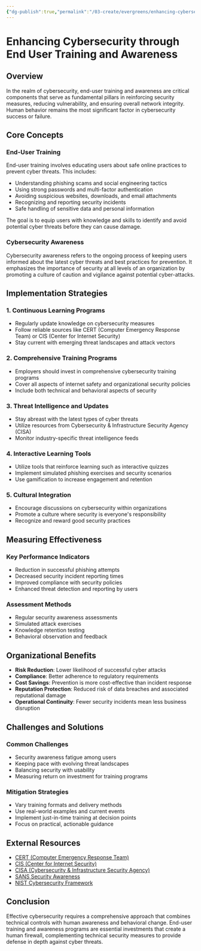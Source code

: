 ```yaml
---
{"dg-publish":true,"permalink":"/03-create/evergreens/enhancing-cybersecurity-through-end-user-training-and-awareness/","title":"Enhancing Cybersecurity through End User Training and Awareness","tags":["cybersecurity","internet-safety","user-training","security-awareness","cyber-threats","education"],"created":"2025-01-01"}
---
```



# Enhancing Cybersecurity through End User Training and Awareness

## Overview
In the realm of cybersecurity, end-user training and awareness are critical components that serve as fundamental pillars in reinforcing security measures, reducing vulnerability, and ensuring overall network integrity. Human behavior remains the most significant factor in cybersecurity success or failure.

## Core Concepts

### End-User Training
End-user training involves educating users about safe online practices to prevent cyber threats. This includes:

- Understanding phishing scams and social engineering tactics
- Using strong passwords and multi-factor authentication
- Avoiding suspicious websites, downloads, and email attachments
- Recognizing and reporting security incidents
- Safe handling of sensitive data and personal information

The goal is to equip users with knowledge and skills to identify and avoid potential cyber threats before they can cause damage.

### Cybersecurity Awareness
Cybersecurity awareness refers to the ongoing process of keeping users informed about the latest cyber threats and best practices for prevention. It emphasizes the importance of security at all levels of an organization by promoting a culture of caution and vigilance against potential cyber-attacks.

## Implementation Strategies

### 1. Continuous Learning Programs
- Regularly update knowledge on cybersecurity measures
- Follow reliable sources like CERT (Computer Emergency Response Team) or CIS (Center for Internet Security)
- Stay current with emerging threat landscapes and attack vectors

### 2. Comprehensive Training Programs
- Employers should invest in comprehensive cybersecurity training programs
- Cover all aspects of internet safety and organizational security policies
- Include both technical and behavioral aspects of security

### 3. Threat Intelligence and Updates
- Stay abreast with the latest types of cyber threats
- Utilize resources from Cybersecurity & Infrastructure Security Agency (CISA)
- Monitor industry-specific threat intelligence feeds

### 4. Interactive Learning Tools
- Utilize tools that reinforce learning such as interactive quizzes
- Implement simulated phishing exercises and security scenarios
- Use gamification to increase engagement and retention

### 5. Cultural Integration
- Encourage discussions on cybersecurity within organizations
- Promote a culture where security is everyone's responsibility
- Recognize and reward good security practices

## Measuring Effectiveness

### Key Performance Indicators
- Reduction in successful phishing attempts
- Decreased security incident reporting times
- Improved compliance with security policies
- Enhanced threat detection and reporting by users

### Assessment Methods
- Regular security awareness assessments
- Simulated attack exercises
- Knowledge retention testing
- Behavioral observation and feedback

## Organizational Benefits
- **Risk Reduction**: Lower likelihood of successful cyber attacks
- **Compliance**: Better adherence to regulatory requirements
- **Cost Savings**: Prevention is more cost-effective than incident response
- **Reputation Protection**: Reduced risk of data breaches and associated reputational damage
- **Operational Continuity**: Fewer security incidents mean less business disruption

## Challenges and Solutions

### Common Challenges
- Security awareness fatigue among users
- Keeping pace with evolving threat landscapes
- Balancing security with usability
- Measuring return on investment for training programs

### Mitigation Strategies
- Vary training formats and delivery methods
- Use real-world examples and current events
- Implement just-in-time training at decision points
- Focus on practical, actionable guidance

## External Resources
- [CERT (Computer Emergency Response Team)](https://www.us-cert.gov/)
- [CIS (Center for Internet Security)](https://www.cisecurity.org/)
- [CISA (Cybersecurity & Infrastructure Security Agency)](https://www.cisa.gov/)
- [SANS Security Awareness](https://www.sans.org/security-awareness-training/)
- [NIST Cybersecurity Framework](https://www.nist.gov/cyberframework)

## Conclusion
Effective cybersecurity requires a comprehensive approach that combines technical controls with human awareness and behavioral change. End-user training and awareness programs are essential investments that create a human firewall, complementing technical security measures to provide defense in depth against cyber threats.

